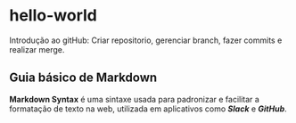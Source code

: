 # hello-world
Introdução ao gitHub: Criar repositorio, gerenciar branch, fazer commits e realizar merge.

## Guia básico de Markdown
**Markdown Syntax** é uma sintaxe usada para padronizar e facilitar a formatação de texto na web, utilizada em aplicativos como **_Slack_** e **_GitHub_**.
